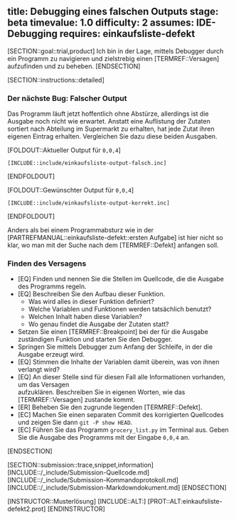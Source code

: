 title: Debugging eines falschen Outputs
stage: beta
timevalue: 1.0
difficulty: 2
assumes: IDE-Debugging
requires: einkaufsliste-defekt
---
[SECTION::goal::trial,product]
Ich bin in der Lage, mittels Debugger durch ein Programm zu navigieren und zielstrebig einen 
[TERMREF::Versagen] aufzufinden und zu beheben.
[ENDSECTION]

[SECTION::instructions::detailed]

### Der nächste Bug: Falscher Output

Das Programm läuft jetzt hoffentlich ohne Abstürze, allerdings ist die Ausgabe noch nicht 
wie erwartet.
Anstatt eine Auflistung der Zutaten sortiert nach Abteilung im Supermarkt zu erhalten, hat 
jede Zutat ihren eigenen Eintrag erhalten.
Vergleichen Sie dazu diese beiden Ausgaben.

[FOLDOUT::Aktueller Output für `0,0,4`]
```console
[INCLUDE::include/einkaufsliste-output-falsch.inc]
```
[ENDFOLDOUT]

[FOLDOUT::Gewünschter Output für `0,0,4`]
```console
[INCLUDE::include/einkaufsliste-output-korrekt.inc]
```
[ENDFOLDOUT]

Anders als bei einem Programmabsturz wie in der [PARTREFMANUAL::einkaufsliste-defekt::ersten Aufgabe]
ist hier nicht so klar, wo man mit der Suche nach dem [TERMREF::Defekt] anfangen soll.


### Finden des Versagens

- [EQ] Finden und nennen Sie die Stellen im Quellcode, die die Ausgabe des Programms regeln.
- [EQ] Beschreiben Sie den Aufbau dieser Funktion.
    - Was wird alles in dieser Funktion definiert?
    - Welche Variablen und Funktionen werden tatsächlich benutzt?
    - Welchen Inhalt haben diese Variablen?
    - Wo genau findet die Ausgabe der Zutaten statt?
- Setzen Sie einen [TERMREF::Breakpoint] bei der für die Ausgabe zuständigen Funktion und starten Sie 
  den Debugger.
- Springen Sie mittels Debugger zum Anfang der Schleife, in der die Ausgabe erzeugt wird.
- [EQ] Stimmen die Inhalte der Variablen damit überein, was von ihnen verlangt wird?
- [EQ] An dieser Stelle sind für diesen Fall alle Informationen vorhanden, um das Versagen  
  aufzuklären. 
  Beschreiben Sie in eigenen Worten, wie das [TERMREF::Versagen] zustande kommt.
- [ER] Beheben Sie den zugrunde liegenden [TERMREF::Defekt].
- [EC] Machen Sie einen separaten Commit des korrigierten Quellcodes und zeigen Sie dann
  `git -P show HEAD`.
- [EC] Führen Sie das Programm `grocery_list.py` im Terminal aus. 
  Geben Sie die Ausgabe des Programms mit der Eingabe `0,0,4` an.

[ENDSECTION]

[SECTION::submission::trace,snippet,information]
[INCLUDE::/_include/Submission-Quellcode.md]
[INCLUDE::/_include/Submission-Kommandoprotokoll.md]
[INCLUDE::/_include/Submission-Markdowndokument.md]
[ENDSECTION]

[INSTRUCTOR::Musterlösung]
[INCLUDE::ALT:]
[PROT::ALT:einkaufsliste-defekt2.prot]
[ENDINSTRUCTOR]
